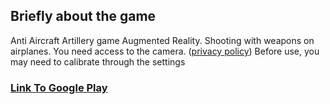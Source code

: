 ## Briefly about the game

Anti Aircraft Artillery game Augmented Reality. Shooting with weapons on airplanes. You need access to the camera. ([privacy policy](https://goodfreewalk.github.io/Privacy-policy/)) Before use, you may need to calibrate through the settings


### [Link To Google Play](https://play.google.com/store/apps/details?id=com.gmail.goodfreewalk.aaa)
